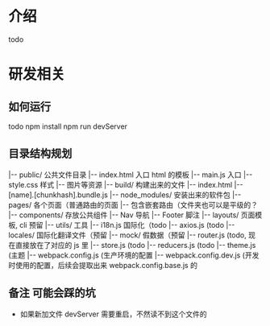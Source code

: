 # 介绍
todo

# 研发相关
## 如何运行
todo
npm install
npm run devServer

## 目录结构规划
|-- public/ 公共文件目录
    |-- index.html 入口 html 的模板
    |-- main.js 入口
    |-- style.css 样式
    |-- 图片等资源
|-- build/ 构建出来的文件
    |-- index.html
    |-- [name].[chunkhash].bundle.js
|-- node_modules/ 安装出来的软件包
|-- pages/ 各个页面（普通路由的页面
    |-- 包含嵌套路由（文件夹也可以是平级的？
|-- components/ 存放公共组件
    |-- Nav 导航
    |-- Footer 脚注
|-- layouts/ 页面模板, cli 预留
|-- utils/ 工具
    |-- i18n.js 国际化（todo
    |-- axios.js (todo
|-- locales/ 国际化翻译文件（预留
|-- mock/ 假数据（预留
|-- router.js (todo, 现在直接放在了对应的 js 里
|-- store.js (todo
|-- reducers.js (todo
|-- theme.js (主题
|-- webpack.config.js (生产环境的配置
|-- webpack.config.dev.js (开发时使用的配置，后续会提取出来 webpack.config.base.js 的

## 备注 可能会踩的坑
+ 如果新加文件 devServer 需要重启，不然读不到这个文件的